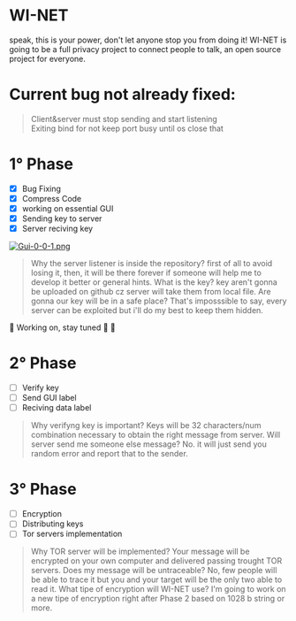 # WI-NET
speak, this is your power, don't let anyone stop you from doing it!
WI-NET is going to be a full privacy project to connect people to talk, an open source project for everyone.

# Current bug not already fixed:
> Client&server must stop sending and start listening <br/>
> Exiting bind for not keep port busy until os close that

# 1° Phase

- [x] Bug Fixing 
- [x] Compress Code 
- [x] working on essential GUI 
- [x] Sending key to server 
- [x] Server reciving key

[![Gui-0-0-1.png](https://i.postimg.cc/PJW41zkw/Gui-0-0-1.png)](https://postimg.cc/T5Pg6b1d)

> Why the server listener is inside the repository? first of all to avoid losing it, then, it will be there forever if someone will help me to develop it better or general hints.
> What is the key? key aren't gonna be uploaded on github cz server will take them from local file.
> Are gonna our key will be in a safe place? That's imposssible to say, every server can be exploited but i'll do my best to keep them hidden.

:construction: Working on, stay tuned :loudspeaker: :construction:
# 2° Phase
- [ ] Verify key
- [ ] Send GUI label
- [ ] Reciving data label

> Why verifyng key is important?
> Keys will be 32 characters/num combination necessary to obtain the right message from server.
> Will server send me someone else message? No. it will just send you random error and report that to the sender.


# 3° Phase
- [ ] Encryption
- [ ] Distributing keys
- [ ] Tor servers implementation

> Why TOR server will be implemented? Your message will be encrypted on your own computer and delivered passing trought TOR servers.
> Does my message will be untraceable? No, few people will be able to trace it but you and your target will be the only two able to read it.
> What tipe of encryption will WI-NET use? I'm going to work on a new tipe of encryption right after Phase 2 based on 1028 b string or more.

